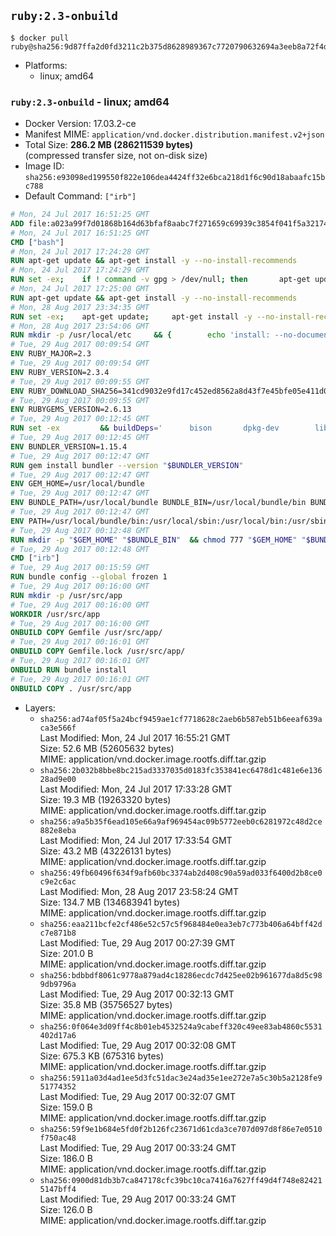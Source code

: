 ## `ruby:2.3-onbuild`

```console
$ docker pull ruby@sha256:9d87ffa2d0fd3211c2b375d8628989367c7720790632694a3eeb8a72f4dc3420
```

-	Platforms:
	-	linux; amd64

### `ruby:2.3-onbuild` - linux; amd64

-	Docker Version: 17.03.2-ce
-	Manifest MIME: `application/vnd.docker.distribution.manifest.v2+json`
-	Total Size: **286.2 MB (286211539 bytes)**  
	(compressed transfer size, not on-disk size)
-	Image ID: `sha256:e93098ed199550f822e106dea4424ff32e6bca218d1f6c90d18abaafc15bc788`
-	Default Command: `["irb"]`

```dockerfile
# Mon, 24 Jul 2017 16:51:25 GMT
ADD file:a023a99f7d01868b164d63bfaf8aabc7f271659c69939c3854f041f5a3217428 in / 
# Mon, 24 Jul 2017 16:51:25 GMT
CMD ["bash"]
# Mon, 24 Jul 2017 17:24:28 GMT
RUN apt-get update && apt-get install -y --no-install-recommends 		ca-certificates 		curl 		wget 	&& rm -rf /var/lib/apt/lists/*
# Mon, 24 Jul 2017 17:24:29 GMT
RUN set -ex; 	if ! command -v gpg > /dev/null; then 		apt-get update; 		apt-get install -y --no-install-recommends 			gnupg2 			dirmngr 		; 		rm -rf /var/lib/apt/lists/*; 	fi
# Mon, 24 Jul 2017 17:25:00 GMT
RUN apt-get update && apt-get install -y --no-install-recommends 		bzr 		git 		mercurial 		openssh-client 		subversion 				procps 	&& rm -rf /var/lib/apt/lists/*
# Mon, 28 Aug 2017 23:34:35 GMT
RUN set -ex; 	apt-get update; 	apt-get install -y --no-install-recommends 		autoconf 		automake 		bzip2 		dpkg-dev 		file 		g++ 		gcc 		imagemagick 		libbz2-dev 		libc6-dev 		libcurl4-openssl-dev 		libdb-dev 		libevent-dev 		libffi-dev 		libgdbm-dev 		libgeoip-dev 		libglib2.0-dev 		libjpeg-dev 		libkrb5-dev 		liblzma-dev 		libmagickcore-dev 		libmagickwand-dev 		libncurses-dev 		libpng-dev 		libpq-dev 		libreadline-dev 		libsqlite3-dev 		libssl-dev 		libtool 		libwebp-dev 		libxml2-dev 		libxslt-dev 		libyaml-dev 		make 		patch 		xz-utils 		zlib1g-dev 				$( 			if apt-cache show 'default-libmysqlclient-dev' 2>/dev/null | grep -q '^Version:'; then 				echo 'default-libmysqlclient-dev'; 			else 				echo 'libmysqlclient-dev'; 			fi 		) 	; 	rm -rf /var/lib/apt/lists/*
# Mon, 28 Aug 2017 23:54:06 GMT
RUN mkdir -p /usr/local/etc 	&& { 		echo 'install: --no-document'; 		echo 'update: --no-document'; 	} >> /usr/local/etc/gemrc
# Tue, 29 Aug 2017 00:09:54 GMT
ENV RUBY_MAJOR=2.3
# Tue, 29 Aug 2017 00:09:54 GMT
ENV RUBY_VERSION=2.3.4
# Tue, 29 Aug 2017 00:09:55 GMT
ENV RUBY_DOWNLOAD_SHA256=341cd9032e9fd17c452ed8562a8d43f7e45bfe05e411d0d7d627751dd82c578c
# Tue, 29 Aug 2017 00:09:55 GMT
ENV RUBYGEMS_VERSION=2.6.13
# Tue, 29 Aug 2017 00:12:45 GMT
RUN set -ex 		&& buildDeps=' 		bison 		dpkg-dev 		libgdbm-dev 		ruby 	' 	&& apt-get update 	&& apt-get install -y --no-install-recommends $buildDeps 	&& rm -rf /var/lib/apt/lists/* 		&& wget -O ruby.tar.xz "https://cache.ruby-lang.org/pub/ruby/${RUBY_MAJOR%-rc}/ruby-$RUBY_VERSION.tar.xz" 	&& echo "$RUBY_DOWNLOAD_SHA256 *ruby.tar.xz" | sha256sum -c - 		&& mkdir -p /usr/src/ruby 	&& tar -xJf ruby.tar.xz -C /usr/src/ruby --strip-components=1 	&& rm ruby.tar.xz 		&& cd /usr/src/ruby 		&& { 		echo '#define ENABLE_PATH_CHECK 0'; 		echo; 		cat file.c; 	} > file.c.new 	&& mv file.c.new file.c 		&& autoconf 	&& gnuArch="$(dpkg-architecture --query DEB_BUILD_GNU_TYPE)" 	&& ./configure 		--build="$gnuArch" 		--disable-install-doc 		--enable-shared 	&& make -j "$(nproc)" 	&& make install 		&& apt-get purge -y --auto-remove $buildDeps 	&& cd / 	&& rm -r /usr/src/ruby 		&& gem update --system "$RUBYGEMS_VERSION"
# Tue, 29 Aug 2017 00:12:45 GMT
ENV BUNDLER_VERSION=1.15.4
# Tue, 29 Aug 2017 00:12:47 GMT
RUN gem install bundler --version "$BUNDLER_VERSION"
# Tue, 29 Aug 2017 00:12:47 GMT
ENV GEM_HOME=/usr/local/bundle
# Tue, 29 Aug 2017 00:12:47 GMT
ENV BUNDLE_PATH=/usr/local/bundle BUNDLE_BIN=/usr/local/bundle/bin BUNDLE_SILENCE_ROOT_WARNING=1 BUNDLE_APP_CONFIG=/usr/local/bundle
# Tue, 29 Aug 2017 00:12:47 GMT
ENV PATH=/usr/local/bundle/bin:/usr/local/sbin:/usr/local/bin:/usr/sbin:/usr/bin:/sbin:/bin
# Tue, 29 Aug 2017 00:12:48 GMT
RUN mkdir -p "$GEM_HOME" "$BUNDLE_BIN" 	&& chmod 777 "$GEM_HOME" "$BUNDLE_BIN"
# Tue, 29 Aug 2017 00:12:48 GMT
CMD ["irb"]
# Tue, 29 Aug 2017 00:15:59 GMT
RUN bundle config --global frozen 1
# Tue, 29 Aug 2017 00:16:00 GMT
RUN mkdir -p /usr/src/app
# Tue, 29 Aug 2017 00:16:00 GMT
WORKDIR /usr/src/app
# Tue, 29 Aug 2017 00:16:00 GMT
ONBUILD COPY Gemfile /usr/src/app/
# Tue, 29 Aug 2017 00:16:01 GMT
ONBUILD COPY Gemfile.lock /usr/src/app/
# Tue, 29 Aug 2017 00:16:01 GMT
ONBUILD RUN bundle install
# Tue, 29 Aug 2017 00:16:01 GMT
ONBUILD COPY . /usr/src/app
```

-	Layers:
	-	`sha256:ad74af05f5a24bcf9459ae1cf7718628c2aeb6b587eb51b6eeaf639aca3e566f`  
		Last Modified: Mon, 24 Jul 2017 16:55:21 GMT  
		Size: 52.6 MB (52605632 bytes)  
		MIME: application/vnd.docker.image.rootfs.diff.tar.gzip
	-	`sha256:2b032b8bbe8bc215ad3337035d0183fc353841ec6478d1c481e6e13628ad9e00`  
		Last Modified: Mon, 24 Jul 2017 17:33:28 GMT  
		Size: 19.3 MB (19263320 bytes)  
		MIME: application/vnd.docker.image.rootfs.diff.tar.gzip
	-	`sha256:a9a5b35f6ead105e66a9af969454ac09b5772eeb0c6281972c48d2ce882e8eba`  
		Last Modified: Mon, 24 Jul 2017 17:33:54 GMT  
		Size: 43.2 MB (43226131 bytes)  
		MIME: application/vnd.docker.image.rootfs.diff.tar.gzip
	-	`sha256:49fb60496f634f9afb60bc3374ab2d408c90a59ad033f6400d2b8ce0c9e2c6ac`  
		Last Modified: Mon, 28 Aug 2017 23:58:24 GMT  
		Size: 134.7 MB (134683941 bytes)  
		MIME: application/vnd.docker.image.rootfs.diff.tar.gzip
	-	`sha256:eaa211bcfe2cf486e52c57c5f968484e0ea3eb7c773b406a64bff42dc7e871b8`  
		Last Modified: Tue, 29 Aug 2017 00:27:39 GMT  
		Size: 201.0 B  
		MIME: application/vnd.docker.image.rootfs.diff.tar.gzip
	-	`sha256:bdbbdf8061c9778a879ad4c18286ecdc7d425ee02b961677da8d5c989db9796a`  
		Last Modified: Tue, 29 Aug 2017 00:32:13 GMT  
		Size: 35.8 MB (35756527 bytes)  
		MIME: application/vnd.docker.image.rootfs.diff.tar.gzip
	-	`sha256:0f064e3d09ff4c8b01eb4532524a9cabeff320c49ee83ab4860c5531402d17a6`  
		Last Modified: Tue, 29 Aug 2017 00:32:08 GMT  
		Size: 675.3 KB (675316 bytes)  
		MIME: application/vnd.docker.image.rootfs.diff.tar.gzip
	-	`sha256:5911a03d4ad1ee5d3fc51dac3e24ad35e1ee272e7a5c30b5a2128fe951774352`  
		Last Modified: Tue, 29 Aug 2017 00:32:07 GMT  
		Size: 159.0 B  
		MIME: application/vnd.docker.image.rootfs.diff.tar.gzip
	-	`sha256:59f9e1b684e5fd0f2b126fc23671d61cda3ce707d097d8f86e7e0510f750ac48`  
		Last Modified: Tue, 29 Aug 2017 00:33:24 GMT  
		Size: 186.0 B  
		MIME: application/vnd.docker.image.rootfs.diff.tar.gzip
	-	`sha256:0900d81db3b7ca847178cfc39bc10ca7416a7627ff49d4f748e824215147bff4`  
		Last Modified: Tue, 29 Aug 2017 00:33:24 GMT  
		Size: 126.0 B  
		MIME: application/vnd.docker.image.rootfs.diff.tar.gzip
